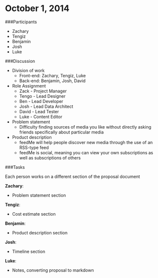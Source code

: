 # October 1, 2014

###Participants
* Zachary
* Tengiz
* Benjamin
* Josh
* Luke


###Discussion
* Division of work
  * Front-end: Zachary, Tengiz, Luke
  * Back-end: Benjamin, Josh, David
* Role Assignment
  * Zack - Project Manager
  * Tengo - Lead Designer
  * Ben - Lead Developer
  * Josh - Lead Data Architect
  * David - Lead Tester
  * Luke - Content Editor
* Problem statement
  * Difficulty finding sources of media you like without directly asking friends specifically about particular media
* Product description
  * feedMe will help people discover new media through the use of an RSS-type feed
  * feedMe is social, meaning you can view your own subscriptions as well as subscriptions of others

###Tasks

Each person works on a different section of the proposal document

**Zachary**:

* Problem statement section

**Tengiz**:

* Cost estimate section

**Benjamin**:

* Product description section

**Josh**:

* Timeline section

**Luke**:

* Notes, converting proposal to markdown
